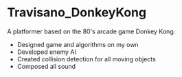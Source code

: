 # Travisano_DonkeyKong
A platformer based on the 80's arcade game Donkey Kong.
* Designed game and algorithms on my own
* Developed enemy AI
* Created collision detection for all moving objects
* Composed all sound
